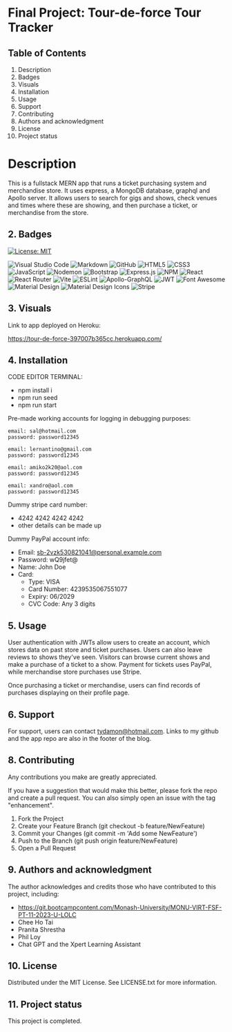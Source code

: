 # Final Project: Tour-de-force Tour Tracker

## Table of Contents

1. Description
2. Badges
3. Visuals
4. Installation
5. Usage
6. Support
7. Contributing 
8. Authors and acknowledgment
9. License
10. Project status

# Description

This is a fullstack MERN app that runs a ticket purchasing system and merchandise store. It uses express, a MongoDB database, graphql and Apollo server. It allows users to search for gigs and shows, check venues and times where these are showing, and then purchase a ticket, or merchandise from the store.

## 2. Badges

[![License: MIT](https://img.shields.io/badge/License-MIT-yellow.svg)](https://opensource.org/licenses/MIT) 

![Visual Studio Code](https://img.shields.io/badge/Visual%20Studio%20Code-0078d7.svg?style=for-the-badge&logo=visual-studio-code&logoColor=white) 
![Markdown](https://img.shields.io/badge/markdown-%23000000.svg?style=for-the-badge&logo=markdown&logoColor=white) 
![GitHub](https://img.shields.io/badge/github-%23121011.svg?style=for-the-badge&logo=github&logoColor=white) 
![HTML5](https://img.shields.io/badge/html5-%23E34F26.svg?style=for-the-badge&logo=html5&logoColor=white) 
![CSS3](https://img.shields.io/badge/css3-%231572B6.svg?style=for-the-badge&logo=css3&logoColor=white) 
![JavaScript](https://img.shields.io/badge/javascript-%23323330.svg?style=for-the-badge&logo=javascript&logoColor=%23F7DF1E) 
![Nodemon](https://img.shields.io/badge/NODEMON-%23323330.svg?style=for-the-badge&logo=nodemon&logoColor=%BBDEAD) 
![Bootstrap](https://img.shields.io/badge/bootstrap-%238511FA.svg?style=for-the-badge&logo=bootstrap&logoColor=white) 
![Express.js](https://img.shields.io/badge/express.js-%23404d59.svg?style=for-the-badge&logo=express&logoColor=%2361DAFB) 
![NPM](https://img.shields.io/badge/npm-CB3837.svg?style=for-the-badge&logo=npm&logoColor=white) 
![React](https://img.shields.io/badge/react-%2320232a.svg?style=for-the-badge&logo=react&logoColor=%2361DAFB) 
![React Router](https://img.shields.io/badge/React_Router-CA4245?style=for-the-badge&logo=react-router&logoColor=white) 
![Vite](https://img.shields.io/badge/vite-%23646CFF.svg?style=for-the-badge&logo=vite&logoColor=white) 
![ESLint](https://img.shields.io/badge/ESLint-4B32C3.svg?style=for-the-badge&logo=ESLint&logoColor=white) 
![Apollo-GraphQL](https://img.shields.io/badge/-ApolloGraphQL-311C87?style=for-the-badge&logo=apollo-graphql) 
![JWT](https://img.shields.io/badge/JWT-black?style=for-the-badge&logo=JSON%20web%20tokens) 
![Font Awesome](https://img.shields.io/badge/Font%20Awesome-538DD7.svg?style=for-the-badge&logo=Font-Awesome&logoColor=white)
![Material Design](https://img.shields.io/badge/Material%20Design-757575.svg?style=for-the-badge&logo=Material-Design&logoColor=white)
![Material Design Icons](https://img.shields.io/badge/Material%20Design%20Icons-2196F3.svg?style=for-the-badge&logo=Material-Design-Icons&logoColor=white)
![Stripe](https://img.shields.io/badge/Stripe-008CDD.svg?style=for-the-badge&logo=Stripe&logoColor=white)

## 3. Visuals

Link to app deployed on Heroku:

https://tour-de-force-397007b365cc.herokuapp.com/

## 4. Installation

CODE EDITOR TERMINAL:

- npm install i
- npm run seed
- npm run start

Pre-made working accounts for logging in debugging purposes:

    email: sal@hotmail.com
    password: password12345

    email: lernantino@gmail.com
    password: password12345

    email: amiko2k20@aol.com
    password: password12345

    email: xandro@aol.com
    password: password12345

Dummy stripe card number:

- 4242 4242 4242 4242
- other details can be made up

Dummy PayPal account info:
- Email: sb-2vzk530821041@personal.example.com
- Password: wQ9jfet@
- Name: John Doe
- Card: 
   - Type: VISA
   - Card Number: 4239535067551077
   - Expiry: 06/2029
   - CVC Code: Any 3 digits

## 5. Usage

User authentication with JWTs allow users to create an account, which stores data on past store and ticket purchases. Users can also leave reviews to shows they've seen. Visitors can browse current shows and make a purchase of a ticket to a show. Payment for tickets uses PayPal, while merchandise store purchases use Stripe. 

Once purchasing a ticket or merchandise, users can find records of purchases displaying on their profile page. 

## 6. Support

For support, users can contact tydamon@hotmail.com. Links to my github and the app repo are also in the footer of the blog.

## 8. Contributing

Any contributions you make are greatly appreciated.

If you have a suggestion that would make this better, please fork the repo and create a pull request. You can also simply open an issue with the tag "enhancement". 
1.	Fork the Project
2.	Create your Feature Branch (git checkout -b feature/NewFeature)
3.	Commit your Changes (git commit -m 'Add some NewFeature')
4.	Push to the Branch (git push origin feature/NewFeature)
5.	Open a Pull Request

## 9. Authors and acknowledgment

The author acknowledges and credits those who have contributed to this project, including:

-	https://git.bootcampcontent.com/Monash-University/MONU-VIRT-FSF-PT-11-2023-U-LOLC
-	Chee Ho Tai
-	Pranita Shrestha
-	Phil Loy 
-   Chat GPT and the Xpert Learning Assistant

## 10. License

Distributed under the MIT License. See LICENSE.txt for more information.
 
## 11. Project status

This project is completed.